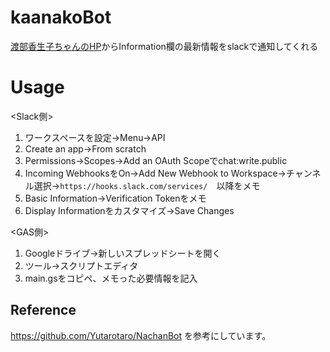 # kaanakoBot
[渡部香生子ちゃんのHP](https://kanako-watanabe.com/)からInformation欄の最新情報をslackで通知してくれる


# Usage

<Slack側>
1. ワークスペースを設定→Menu→API
2. Create an app→From scratch
3. Permissions→Scopes→Add an OAuth Scopeでchat:write.public
4. Incoming WebhooksをOn→Add New Webhook to Workspace→チャンネル選択→`https://hooks.slack.com/services/`　以降をメモ
5. Basic Information→Verification Tokenをメモ
6. Display Informationをカスタマイズ→Save Changes

<GAS側>
1. Googleドライブ→新しいスプレッドシートを開く
2. ツール→スクリプトエディタ
3. main.gsをコピペ、メモった必要情報を記入


## Reference
https://github.com/Yutarotaro/NachanBot を参考にしています。
